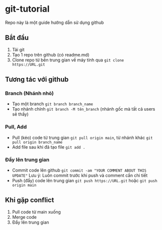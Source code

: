 # git-tutorial

Repo này là một guide hướng dẫn sử dụng github
## Bắt đầu

1. Tải git
1. Tạo 1 repo trên github (có readme.md)
1. Clone repo từ bên trung gian về máy tính qua `git clone https://URL.git`

## Tương tác với github

### Branch (Nhánh nhỏ)

* Tạo một branch `git branch branch_name`
* Tạo nhánh chính `git branch -M tên_branch` (nhánh gốc mà tất cả users sẽ thấy) 

### Pull, Add

* Pull (kéo) code từ trung gian `git pull origin main`, từ nhánh khác `git pull origin branch_name`
* Add file sau khi đã tạo file `git add .`

### Đẩy lên trung gian

* Commit code lên github `git commit -am "YOUR COMMENT ABOUT THIS UPDATE"` 
Lưu ý: Luôn commit trước khi push và comment cần chi tiết
* Push (đẩy) code lên trung gian `git push https://URL.git` hoặc `git push origin main`

## Khi gặp conflict

1. Pull code từ main xuống
1. Merge code
1. Đẩy lên trung gian